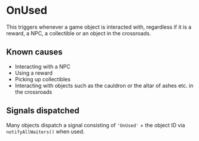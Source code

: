 # OnUsed

This triggers whenever a game object is interacted with, regardless if it is a reward, a NPC, a collectible or an object in the crossroads.

## Known causes

- Interacting with a NPC
- Using a reward
- Picking up collectibles
- Interacting with objects such as the cauldron or the altar of ashes etc. in the crossroads

## Signals dispatched

Many objects dispatch a signal consisting of `'OnUsed'` + the object ID via `notifyAllWaiters()` when used.